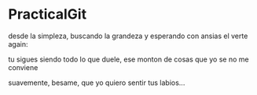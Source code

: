 # PracticalGit

desde la simpleza, buscando la grandeza y esperando con ansias el verte again:

tu sigues siendo todo lo que duele, ese monton de cosas que yo se no me conviene

suavemente, besame, que yo quiero sentir tus labios...

